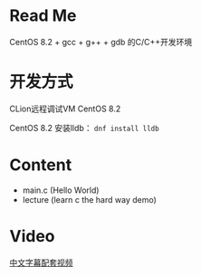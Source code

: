 # Read Me

CentOS 8.2 + gcc + g++ + gdb 的C/C++开发环境

# 开发方式

CLion远程调试VM CentOS 8.2

CentOS 8.2 安装lldb： `dnf install lldb`

# Content

- main.c   (Hello World)
- lecture  (learn c the hard way demo)

# Video

[中文字幕配套视频](https://www.bilibili.com/video/BV1KW411o7QF)